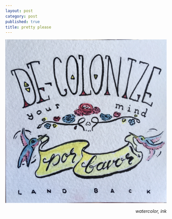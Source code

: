 ```yaml
---
layout: post
category: post
published: true
title: pretty please
---
```

![decolonize](/media/decolonize.jpeg)
<!--more-->
<span class='date' style='float:right;'>*watercolor, ink*</span>
  
  
  